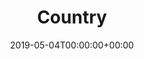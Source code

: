 ---
title: 'Country'
field: 'cg.coverage.country'
slug: 'cg-coverage-country'
description: 'Country/countries relating to data collection described in the information product. Countries should be in ISO 3166-1 format, with a few of exceptions. See countrylist here: https://github.com/ilri/DSpace/blob/6_x-prod/dspace/config/input-forms.xml'
required: False
vocabulary: 'cg-coverage-country.txt'
date: '2019-05-04T00:00:00+00:00'
---